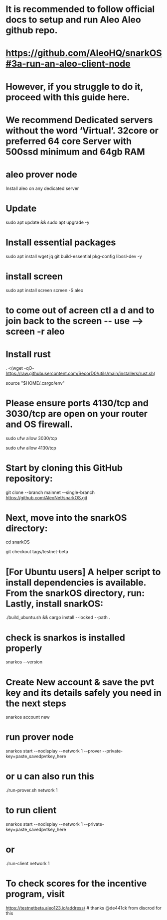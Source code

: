 #  It is recommended to follow official docs to setup and run Aleo Aleo github repo.
#  https://github.com/AleoHQ/snarkOS#3a-run-an-aleo-client-node 
#  However, if you struggle to do it, proceed with this guide here.
#  We recommend Dedicated servers without the word ‘Virtual’. 32core or preferred 64 core Server with 500ssd minimum and 64gb RAM 


# aleo prover node 
Install aleo on any dedicated server

# Update
sudo apt update && sudo apt upgrade -y

# Install essential packages

sudo apt install wget jq git build-essential pkg-config libssl-dev -y

# install screen

sudo apt install screen
screen -S aleo

# to come out of acreen ctl a d and to join back to the screen -- use --> screen -r aleo

# Install rust
. <(wget -qO- https://raw.githubusercontent.com/SecorD0/utils/main/installers/rust.sh)

source "$HOME/.cargo/env"

# Please ensure ports 4130/tcp and 3030/tcp are open on your router and OS firewall.

sudo ufw allow 3030/tcp

sudo ufw allow 4130/tcp

# Start by cloning this GitHub repository:

git clone --branch mainnet --single-branch https://github.com/AleoNet/snarkOS.git

# Next, move into the snarkOS directory:

cd snarkOS

git checkout tags/testnet-beta

# [For Ubuntu users] A helper script to install dependencies is available. From the snarkOS directory, run:  Lastly, install snarkOS:


./build_ubuntu.sh && cargo install --locked --path .

# check is snarkos is installed properly

snarkos --version

# Create New account & save the pvt key and its details safely you need in the next steps

snarkos account new

# run prover node

snarkos start --nodisplay --network 1 --prover --private-key=paste_savedpvtkey_here

# or u can also run this 

./run-prover.sh network 1

# to run client

snarkos start --nodisplay --network 1 --private-key=paste_savedpvtkey_here

# or

./run-client network 1

# To check scores for the incentive program, visit
https://testnetbeta.aleo123.io/address/<enter your prover address>  # thanks @de441ck from discrod for this
